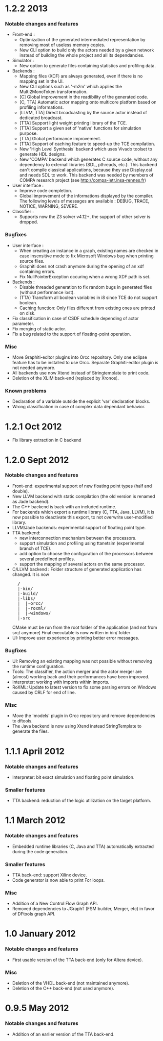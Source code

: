 # 1.2.2 2013

### Notable changes and features

- Front-end : 
	* Optimization of the generated intermediated representation by removing most of useless 
	memory copies.
	* New CLI option to build only the actors needed by a given network instead of building
	the whole project and all its dependancies.
- Simulator :
	* New option to generate files containing statistics and profiling data.
- Backends :
	* Mapping files (XCF) are always generated, even if there is no mapping set in the UI.
	* New CLI options such as '-m2m' which applies the Multi2MonoToken transformation.
	* [C] Global improvement in the readibility of the generated code.
	* [C, TTA] Automatic actor mapping onto multicore platform based on profiling informations.
	* [LLVM, TTA] Direct broadcasting by the source actor instead of dedicated broadcast.
	* [TTA] Support light weight printing library of the TCE.
	* [TTA] Support a given set of 'native' functions for simulation purpose.
	* [TTA] Global performance improvement.
	* [TTA] Support of caching feature to speed-up the TCE compilation.
	* New 'High Level Synthesis' backend which uses Vivado toolset to generate HDL designs.
	* New 'COMPA' backend which generates C source code, without any dependency to external 
	libraries (SDL, pthreads, etc.). This backend can't compile classical applications, because
	they use Display.cal and needs SDL to work. This backend was needed by members of COMPA
	research project (see http://compa-ietr.insa-rennes.fr)
- User interface :
	* Improve code completion.
	* Global improvement of the informations displayed by the compiler. The following levels of 
	messages are available : DEBUG, TRACE, NOTICE, WARNING, SEVERE.
- Classifier :
	* Supports now the Z3 solver v4.12+, the support of other solver is dropped.

### Bugfixes

- User interface : 
	* When creating an instance in a graph, existing names are checked in case insensitive
	mode to fix Microsoft Windows bug when printing source files.
	* Graphiti does not crash anymore during the opening of an xdf containing errors.
	* Fix NullPointerException occuring when a wrong XDF path is set.
- Backends :
	* Disable threaded generation to fix random bugs in generated files (without performance lost).
	* (TTA) Transform all boolean variables in i8 since TCE do not support boolean.
	* Caching function: Only files different from existing ones are printed on disk.
- Fix classification in case of CSDF schedule depending of actor parameter.
- Fix merging of static actor.
- Fix a bug related to the support of floating-point operation.

### Misc

- Move Graphiti-editor plugins into Orcc repository. Only one eclipse feature has to be
installed to use Orcc. Separate Graphiti-editor plugin is not needed anymore.
- All backends use now Xtend instead of Stringtemplate to print code.
- Deletion of the XLIM back-end (replaced by Xronos).

### Known problems

- Declaration of a variable outside the explicit 'var' declaration blocks.
- Wrong classification in case of complex data dependant behavior.

# 1.2.1 Oct 2012

- Fix library extraction in C backend

# 1.2.0 Sept 2012

### Notable changes and features

- Front-end: experimental support of new floating point types (half and double).
- New LLVM backend with static compilation (the old version is renamed as Jade 
backend).
- The C++ backend is back with an included runtime.
- For backends which export a runtime library (C, TTA, Java, LLVM), it is now
possible to deactivate this export, to not overwrite user-modified library.
- LLVM/Jade backends: experimental support of floating point type.
- TTA backend: 
    * new interconnection mechanism between the processors.
    * support simulation and profiling using ttanetsim (experimental branch of TCE).
    * add option to choose the configuration of the processors between several predefined profiles.
    * support the mapping of several actors on the same processor.
- C/LLVM backend : Folder structure of generated application has changed. It is now
  <pre>
    /
    |-bin/
    |-build/
    |-libs/
    |  |-orcc/
    |  |-roxml/
    |  |-windows/
    |-src
  </pre>
  CMake must be run from the root folder of the application (and not
  from src/ anymore)
  Final executable is now written in bin/ folder
- UI: Improve user experience by printing better error messages.
	
### Bugfixes

- UI: Removing an existing mapping was not possible without removing the runtime configuration.
- Tools: The classifier, the action merger and the actor merger are (almost) working back and their performances have been improved.
- Interpreter: working with imports within imports.
- RoXML: Update to latest version to fix some parsing errors on Windows caused by CRLF for end of line.

### Misc

- Move the 'models' plugin in Orcc repository and remove dependencies to dftools.
- The Java backend is now using Xtend instead StringTemplate to generate the files.

# 1.1.1 April 2012

### Notable changes and features

- Interpreter: bit exact simulation and floating point simulation.

### Smaller features

- TTA backend: reduction of the logic utilization on the target platform.

# 1.1 March 2012

### Notable changes and features

- Embedded runtime libraries (C, Java and TTA) automatically extracted during the code generation.

### Smaller features

- TTA back-end: support Xilinx device.
- Code generator is now able to print For loops.

### Misc

- Addition of a New Control Flow Graph API.
- Removed dependencies to JGraphT (FSM builder, Merger, etc) in favor of DFtools graph API.

# 1.0 January 2012

### Notable changes and features

- First usable version of the TTA back-end (only for Altera device).

### Misc

- Deletion of the VHDL back-end (not maintained anymore).
- Deletion of the C++ back-end (not used anymore).

# 0.9.5 May 2012

### Notable changes and features

- Addition of an earlier version of the TTA back-end.

